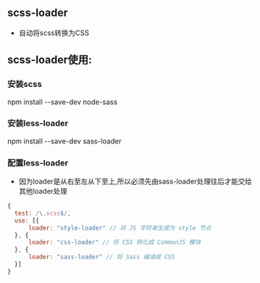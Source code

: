 ## scss-loader

- 自动将scss转换为CSS



## scss-loader使用:

### 安装scss

npm install --save-dev node-sass

### 安装less-loader

npm install --save-dev sass-loader

### 配置less-loader

- 因为loader是从右至左从下至上,所以必须先由sass-loader处理往后才能交给其他loader处理

```js
{
  test: /\.scss$/,
  use: [{
      loader: "style-loader" // 将 JS 字符串生成为 style 节点
  }, {
      loader: "css-loader" // 将 CSS 转化成 CommonJS 模块
  }, {
      loader: "sass-loader" // 将 Sass 编译成 CSS
  }]
}
```

